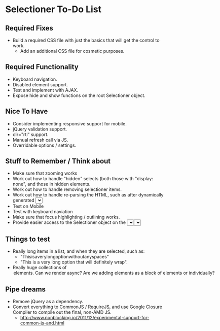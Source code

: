 # Selectioner To-Do List

## Required Fixes

- Build a required CSS file with just the basics that will get the control to work.
	- Add an additional CSS file for cosmetic purposes.

## Required Functionality

- Keyboard navigation.
- Disabled element support.
- Test and implement with AJAX.
- Expose hide and show functions on the root Selectioner object.

## Nice To Have

- Consider implementing responsive support for mobile.
- jQuery validation support.
- dir="rtl" support.
- Manual refresh call via JS.
- Overridable options / settings.

## Stuff to Remember / Think about

- Make sure that zooming works
- Work out how to handle "hidden" selects (both those with "display: none", and those in hidden elements.
- Work out how to handle removing selectioner items.
- Work out how to handle re-parsing the HTML, such as after dynamically generated <select /> elements are added to the DOM via AJAX or other JS calls.
- Test on Mobile
- Test with keyboard naviation
- Make sure that focus highlighting / outlining works.
- Provide easier access to the Selectioner object on the <select /> element. 
	- Something like $('select').selectioner() instead of $('select').data('selectioner').
	- Calling this method could automatically attempt to work out what the best selectioner to
	  convert this <select /> to would be, and do so.

## Things to test

- Really long items in a list, and when they are selected, such as:
	- "Thisisaverylongoptionwithoutanyspaces"
	- "This is a very long option that will definitely wrap".
- Really huge collections of <option /> elements.
	- Can we render async? Are we adding elements as a block of elements or individually?

## Pipe dreams

- Remove jQuery as a dependency.
- Convert everything to CommonJS / RequireJS, and use Google Closure Compiler to compile out the final, non-AMD JS.
	- http://www.nonblocking.io/2011/12/experimental-support-for-common-js-and.html